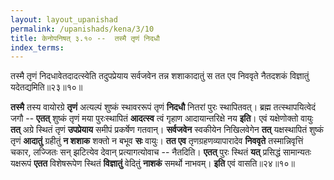 ```yaml
---
layout: layout_upanishad
permalink: /upanishads/kena/3/10
title: केनोपनिषत् ३.१० --  तस्मै तृणं निदधौ
index_terms:
---
```


<div class="mulam" markdown="1">
तस्मै तृणं निदधावेतदादत्स्वेति तदुपप्रेयाय  
सर्वजवेन
तन्न शशाकादातुं स तत एव निववृते नैतदशकं विज्ञातुं यदेतद्यमिति॥२३॥१०॥
</div>

**तस्मै** तस्य वायोरग्रे **तृणं** अत्यल्पं शुष्कं स्थावररूपं तृणं **निदधौ** नितरां
पुरः स्थापितवत्।
ब्रह्म तत्स्थापयित्वेदं जगौ -- **एतत्** शुष्कं तृणं मया पुरःस्थापितं
**आदत्स्व** त्वं गृहाण आदायान्तरिक्षे नय **इति**। एवं यक्षेणोक्तो वायुः **तत्** अग्रे स्थितं
तृणं **उपप्रेयाय** समीपं प्रकर्षेण गतवान्।
**सर्वजवेन** स्वकीयेन निखिलवेगेन **तत्**
यक्षस्थापितं शुष्कं तृणं **आदातुं** ग्रहीतुं **न शशाक** शक्तो न बभूव **सः** वायुः। **तत एव** 
तृणग्रहणव्यापारादेव **निववृते** तस्मान्निवृत्तिं चकार, लज्जितः सन् झटित्येव
देवान् प्रत्यागत्योवाच -- नैतदिति।
**एतत्** पुरः स्थितं **यत्** प्रसिद्धं सामान्यतः
यक्षरूपं **एतत** विशेषरूपेण स्थितं **विज्ञातुं** वेदितुं **नाशकं** समर्थो नाभवम्।
**इति**
एवं वासति॥२४॥१०॥
